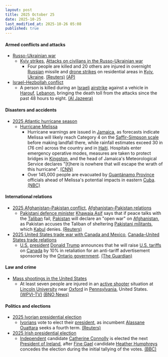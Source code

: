 ```yaml
---
layout: post
title: 2025 October 25
date: 2025-10-25
last_modified_at: 2025-10-26 05:08
published: true
---
```



#### Armed conflicts and attacks

* [Russo-Ukrainian war](https://en.wikipedia.org/wiki/Russo-Ukrainian_war_%282022%E2%80%93present%29 "Russo-Ukrainian war (2022–present)")
  * [Kyiv strikes](https://en.wikipedia.org/wiki/Kyiv_strikes_%282022%E2%80%93present%29 "Kyiv strikes (2022–present)"), [Attacks on civilians in the Russo-Ukrainian war](https://en.wikipedia.org/wiki/Attacks_on_civilians_in_the_Russo-Ukrainian_war_%282022%E2%80%93present%29 "Attacks on civilians in the Russo-Ukrainian war (2022–present)")
    * Four people are killed and 20 others are injured in overnight [Russian](https://en.wikipedia.org/wiki/Russian_Armed_Forces "Russian Armed Forces") missile and [drone strikes](https://en.wikipedia.org/wiki/Drone_warfare "Drone warfare") on residential areas in [Kyiv](https://en.wikipedia.org/wiki/Kyiv "Kyiv"), [Ukraine](https://en.wikipedia.org/wiki/Ukraine "Ukraine"). [(Reuters)](https://www.reuters.com/world/europe/russian-aerial-attack-kyiv-kills-one-injures-10-officials-say-2025-10-25/) [(AP)](https://apnews.com/article/russia-ukraine-zelenskyy-missile-ballistic-kyiv-4381b48b931d7ed32e44a6d671b97dd5)
* [Israel–Hezbollah conflict](https://en.wikipedia.org/wiki/Israel%E2%80%93Hezbollah_conflict_%282023%E2%80%93present%29 "Israel–Hezbollah conflict (2023–present)")
  * A person is killed during an [Israeli](https://en.wikipedia.org/wiki/Israel "Israel") [airstrike](https://en.wikipedia.org/wiki/Airstrike "Airstrike") against a vehicle in [Harouf](https://en.wikipedia.org/wiki/Harouf "Harouf"), [Lebanon](https://en.wikipedia.org/wiki/Lebanon "Lebanon"), bringing the death toll from the attacks since the past 48 hours to eight. [(Al Jazeera)](https://www.aljazeera.com/news/liveblog/2025/10/25/live-un-says-1-5m-in-gaza-need-aid-israel-blocks-borders-despite-ceasefir?update=4058734)

#### Disasters and accidents

* [2025 Atlantic hurricane season](https://en.wikipedia.org/wiki/2025_Atlantic_hurricane_season "2025 Atlantic hurricane season")
  * [Hurricane Melissa](https://en.wikipedia.org/wiki/Hurricane_Melissa "Hurricane Melissa")
    * Hurricane warnings are issued in [Jamaica](https://en.wikipedia.org/wiki/Jamaica "Jamaica"), as forecasts indicate Melissa will likely reach Category 4 on the [Saffir-Simpson scale](https://en.wikipedia.org/wiki/Saffir-Simpson_scale "Saffir-Simpson scale") before making landfall there, while rainfall estimates exceed 30 in (76 cm) across the country and in [Haiti](https://en.wikipedia.org/wiki/Haiti "Haiti"). Hospitals enter emergency operative modes, measures are taken to protect bridges in [Kingston](https://en.wikipedia.org/wiki/Kingston%2C_Jamaica "Kingston, Jamaica"), and the head of Jamaica's Meteorological Service declares "[t]here is nowhere that will escape the wrath of this hurricane". [(CNN)](https://www.cnn.com/2025/10/25/weather/hurricane-melissa-storm-tracker-forecast-jamaica-haiti-climate)
    * Over 145,000 people are evacuated by [Guantánamo Province](https://en.wikipedia.org/wiki/Guant%C3%A1namo_Province "Guantánamo Province") officials ahead of Melissa's potential impacts in eastern [Cuba](https://en.wikipedia.org/wiki/Cuba "Cuba"). [(NBC)](https://www.nbcnews.com/weather/storms/tropical-storm-melissa-hurricane-updates-rcna239732)

#### International relations

* [2025 Afghanistan–Pakistan conflict](https://en.wikipedia.org/wiki/2025_Afghanistan%E2%80%93Pakistan_conflict "2025 Afghanistan–Pakistan conflict"), [Afghanistan–Pakistan relations](https://en.wikipedia.org/wiki/Afghanistan%E2%80%93Pakistan_relations "Afghanistan–Pakistan relations")
  * [Pakistani defence minister](https://en.wikipedia.org/wiki/Minister_of_Defence_%28Pakistan%29 "Minister of Defence (Pakistan)") [Khawaja Asif](https://en.wikipedia.org/wiki/Khawaja_Asif "Khawaja Asif") says that if peace talks with the [Taliban](https://en.wikipedia.org/wiki/Taliban "Taliban") fail, [Pakistan](https://en.wikipedia.org/wiki/Pakistan "Pakistan") will declare an "open war" on [Afghanistan](https://en.wikipedia.org/wiki/Afghanistan "Afghanistan"), as Pakistan accuses the Taliban of sheltering [Pakistani militants](https://en.wikipedia.org/wiki/Pakistani_Taliban "Pakistani Taliban"), which [Kabul](https://en.wikipedia.org/wiki/Kabul "Kabul") denies. [(Reuters)](https://www.reuters.com/world/asia-pacific/pakistan-defence-minister-warns-open-war-with-afghanistan-if-peace-talks-fail-2025-10-25/)
* [2025 United States trade war with Canada and Mexico](https://en.wikipedia.org/wiki/2025_United_States_trade_war_with_Canada_and_Mexico "2025 United States trade war with Canada and Mexico"), [Canada–United States trade relations](https://en.wikipedia.org/wiki/Canada%E2%80%93United_States_trade_relations "Canada–United States trade relations")
  * [U.S.](https://en.wikipedia.org/wiki/U.S. "U.S.") [president](https://en.wikipedia.org/wiki/President_of_the_United_States "President of the United States") [Donald Trump](https://en.wikipedia.org/wiki/Donald_Trump "Donald Trump") announces that he will raise [U.S. tariffs](https://en.wikipedia.org/wiki/Tariffs_in_the_second_Trump_administration "Tariffs in the second Trump administration") on [Canada](https://en.wikipedia.org/wiki/Canada "Canada") by 10% in retaliation for an anti-tariff advertisement sponsored by the [Ontario government](https://en.wikipedia.org/wiki/Government_of_Ontario "Government of Ontario"). [(The Guardian)](https://www.theguardian.com/us-news/2025/oct/25/trump-tariffs-canada-ronald-reagan)

#### Law and crime

* [Mass shootings in the United States](https://en.wikipedia.org/wiki/Mass_shootings_in_the_United_States "Mass shootings in the United States")
  * At least seven people are injured in an [active shooter](https://en.wikipedia.org/wiki/Active_shooter "Active shooter") situation at [Lincoln University](https://en.wikipedia.org/wiki/Lincoln_University_%28Pennsylvania%29 "Lincoln University (Pennsylvania)") near [Oxford](https://en.wikipedia.org/wiki/Oxford%2C_Pennsylvania "Oxford, Pennsylvania") in [Pennsylvania](https://en.wikipedia.org/wiki/Pennsylvania "Pennsylvania"), United States. [(WPVI-TV)](https://6abc.com/post/multiple-victims-injured-shooting-lincoln-university/18071874/) [(BNO News)](https://bnonews.com/index.php/2025/10/multiple-injured-in-shooting-at-lincoln-university-in-pennsylvania/)

#### Politics and elections

* [2025 Ivorian presidential election](https://en.wikipedia.org/wiki/2025_Ivorian_presidential_election "2025 Ivorian presidential election")
  * [Ivorians](https://en.wikipedia.org/wiki/Ivorians "Ivorians") vote to elect their [president](https://en.wikipedia.org/wiki/List_of_heads_of_state_of_Ivory_Coast "List of heads of state of Ivory Coast"), as incumbent [Alassane Ouattara](https://en.wikipedia.org/wiki/Alassane_Ouattara "Alassane Ouattara") seeks a fourth term. [(Reuters)](https://www.reuters.com/world/africa/ivory-coast-votes-with-ouattaras-legacy-age-focus-2025-10-25/)
* [2025 Irish presidential election](https://en.wikipedia.org/wiki/2025_Irish_presidential_election "2025 Irish presidential election")
  * [Independent](https://en.wikipedia.org/wiki/Independent_politician_%28Ireland%29 "Independent politician (Ireland)") candidate [Catherine Connolly](https://en.wikipedia.org/wiki/Catherine_Connolly "Catherine Connolly") is elected the next [President of Ireland](https://en.wikipedia.org/wiki/President_of_Ireland "President of Ireland"), after [Fine Gael](https://en.wikipedia.org/wiki/Fine_Gael "Fine Gael") candidate [Heather Humphreys](https://en.wikipedia.org/wiki/Heather_Humphreys "Heather Humphreys") concedes the election during the initial tallying of the votes. [(BBC)](https://www.bbc.com/news/live/cn763jkdp03t)
